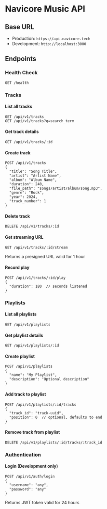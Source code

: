 # Navicore Music API

## Base URL
- Production: `https://api.navicore.tech`
- Development: `http://localhost:3000`

## Endpoints

### Health Check
```
GET /health
```

### Tracks

#### List all tracks
```
GET /api/v1/tracks
GET /api/v1/tracks?q=search_term
```

#### Get track details
```
GET /api/v1/tracks/:id
```

#### Create track
```
POST /api/v1/tracks
{
  "title": "Song Title",
  "artist": "Artist Name",
  "album": "Album Name",
  "duration": 240,
  "file_path": "songs/artist/album/song.mp3",
  "genre": "Rock",
  "year": 2024,
  "track_number": 1
}
```

#### Delete track
```
DELETE /api/v1/tracks/:id
```

#### Get streaming URL
```
GET /api/v1/tracks/:id/stream
```
Returns a presigned URL valid for 1 hour

#### Record play
```
POST /api/v1/tracks/:id/play
{
  "duration": 180  // seconds listened
}
```

### Playlists

#### List all playlists
```
GET /api/v1/playlists
```

#### Get playlist details
```
GET /api/v1/playlists/:id
```

#### Create playlist
```
POST /api/v1/playlists
{
  "name": "My Playlist",
  "description": "Optional description"
}
```

#### Add track to playlist
```
POST /api/v1/playlists/:id/tracks
{
  "track_id": "track-uuid",
  "position": 0  // optional, defaults to end
}
```

#### Remove track from playlist
```
DELETE /api/v1/playlists/:id/tracks/:track_id
```

### Authentication

#### Login (Development only)
```
POST /api/v1/auth/login
{
  "username": "any",
  "password": "any"
}
```
Returns JWT token valid for 24 hours